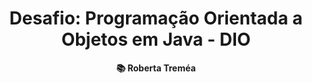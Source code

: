 <h1 align="center"> Desafio: Programação Orientada a Objetos em Java - DIO </h1>

<p align="center"><strong> 📚 Roberta Treméa  <p>

